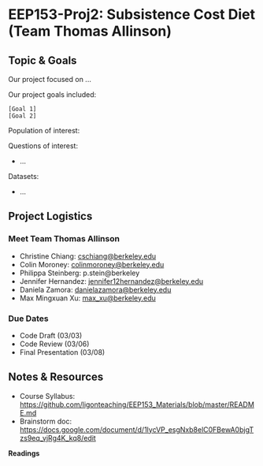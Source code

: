 # EEP153-Proj2: Subsistence Cost Diet (Team Thomas Allinson)

## Topic & Goals

Our project focused on ...

Our project goals included:

```
[Goal 1]
[Goal 2]
```
Population of interest: 

Questions of interest:

- ...

Datasets:

- ...

## Project Logistics
### Meet Team Thomas Allinson
- Christine Chiang: cschiang@berkeley.edu  
- Colin Moroney: colinmoroney@berkeley.edu
- Philippa Steinberg: p.stein@berkeley
- Jennifer Hernandez: jennifer12hernandez@berkeley.edu 
- Daniela Zamora: danielazamora@berkeley.edu
- Max Mingxuan Xu: max_xu@berkeley.edu

### Due Dates
- Code Draft (03/03)
- Code Review (03/06)
- Final Presentation (03/08)

## Notes & Resources
- Course Syllabus: https://github.com/ligonteaching/EEP153_Materials/blob/master/README.md
- Brainstorm doc: https://docs.google.com/document/d/1lycVP_esgNxb8elC0FBewA0bjgTzs9eq_vjRg4K_kq8/edit

**Readings**
